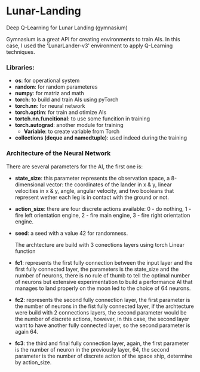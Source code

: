 # Lunar-Landing
Deep Q-Learning for Lunar Landing (gymnasium)

Gymnasium is a great API for creating environments to train AIs. In this case, I used the 'LunarLander-v3' environment to apply Q-Learning techniques.

### Libraries:
- **os**: for operational system
- **random**: for random parameteres
- **numpy**: for matriz and math
- **torch**: to build and train AIs using pyTorch
- **torch.nn**: for neural network
- **torch.optim**: for train and otimize AIs
- **tortch.nn.funcitional**: to use some funcition in training
- **torch.autograd**: another module for training
     - **Variable**: to create variable from Torch
- **collections (deque and namedtuple)**: used indeed during the training

### Architecture of the Neural Network

There are several parameters for the AI, the first one is:  

- **state_size**: this parameter represents the observation space, a 8-dimensional vector: the coordinates of the lander in x & y, linear velocities in x & y, angle, angular velocity, and two booleans that represent wether each leg is in contact with the ground or not.  
- **action_size**: there are four discrete actions available: 0 - do nothing, 1 - fire left orientation engine, 2 - fire main engine, 3 - fire right orientation engine.
- **seed**: a seed with a value 42 for randomness.

  The archtecture are build with 3 conections layers using torch Linear function
- **fc1**: represents the first fully connection between the input layer and the first fully connected layer, the parameters is the state_size and the number of neurons, there is no rule of thumb to tell the optimal number of neurons but extensive experimentation to build a performance AI that manages to land properly on the moon led to the choice of 64 neurons.
- **fc2**: represents the second fully connection layer, the first parameter is the number of neurons in the fist fully connected layer, if the archtecture were build with 2 connections layers, the second parameter would be the number of discrete actions, however, in this case, the second layer want to have another fully connected layer, so the second parameter is again 64.
- **fc3**: the third and final fully connection layer, again, the first parameter is the number of neuron in the previously layer, 64, the second parameter is the number of discrete action of the space ship, determine by action_size.
